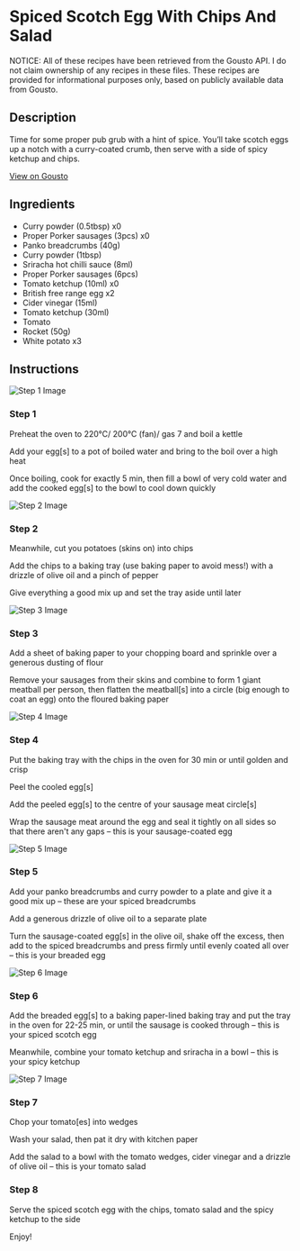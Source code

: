 # Spiced Scotch Egg With Chips And Salad

NOTICE: All of these recipes have been retrieved from the Gousto API. I do not claim ownership of any recipes in these files. These recipes are provided for informational purposes only, based on publicly available data from Gousto.

## Description

Time for some proper pub grub with a hint of spice. You’ll take scotch eggs up a notch with a curry-coated crumb, then serve with a side of spicy ketchup and chips. 

[View on Gousto](https://www.gousto.co.uk/recipes/cookbook/spiced-scotch-egg-with-chips-and-salad)

## Ingredients

- Curry powder (0.5tbsp) x0
- Proper Porker sausages (3pcs) x0
- Panko breadcrumbs (40g)
- Curry powder (1tbsp)
- Sriracha hot chilli sauce (8ml)
- Proper Porker sausages (6pcs)
- Tomato ketchup (10ml) x0
- British free range egg x2
- Cider vinegar (15ml)
- Tomato ketchup (30ml)
- Tomato
- Rocket (50g)
- White potato x3

## Instructions

![Step 1 Image](https://production-media.gousto.co.uk/cms/recipe-step-image/Step-1-1721295968569-x200.jpg)

### Step 1

Preheat the oven to 220°C/ 200°C (fan)/ gas 7 and boil a kettle

Add your egg[s] to a pot of boiled water and bring to the boil over a high heat

Once boiling, cook for exactly 5 min, then fill a bowl of very cold water and add the cooked egg[s] to the bowl to cool down quickly

![Step 2 Image](https://production-media.gousto.co.uk/cms/recipe-step-image/Step-2-1721296057005-x200.jpg)

### Step 2

Meanwhile, cut you potatoes (skins on) into chips

Add the chips to a baking tray (use baking paper to avoid mess!) with a drizzle of olive oil and a pinch of pepper

Give everything a good mix up and set the tray aside until later

![Step 3 Image](https://production-media.gousto.co.uk/cms/recipe-step-image/Step-3-1721296060295-x200.jpg)

### Step 3

Add a sheet of baking paper to your chopping board and sprinkle over a generous dusting of flour

Remove your sausages from their skins and combine to form 1 giant meatball per person, then flatten the meatball[s] into a circle (big enough to coat an egg) onto the floured baking paper

![Step 4 Image](https://production-media.gousto.co.uk/cms/recipe-step-image/Step-4-1721296067200-x200.jpg)

### Step 4

Put the baking tray with the chips in the oven for 30 min or until golden and crisp

Peel the cooled egg[s]

Add the peeled egg[s] to the centre of your sausage meat circle[s]

Wrap the sausage meat around the egg and seal it tightly on all sides so that there aren't any gaps – this is your sausage-coated egg

![Step 5 Image](https://production-media.gousto.co.uk/cms/recipe-step-image/Step-5-1721296071334-x200.jpg)

### Step 5

Add your panko breadcrumbs and curry powder to a plate and give it a good mix up – these are your spiced breadcrumbs

Add a generous drizzle of olive oil to a separate plate

Turn the sausage-coated egg[s] in the olive oil, shake off the excess, then add to the spiced breadcrumbs and press firmly until evenly coated all over – this is your breaded egg

![Step 6 Image](https://production-media.gousto.co.uk/cms/recipe-step-image/Step-6-1721296075260-x200.jpg)

### Step 6

Add the breaded egg[s] to a baking paper-lined baking tray and put the tray in the oven for 22-25 min, or until the sausage is cooked through – this is your spiced scotch egg

Meanwhile, combine your tomato ketchup and sriracha in a bowl – this is your spicy ketchup

![Step 7 Image](https://production-media.gousto.co.uk/cms/recipe-step-image/Step-7-1721296080968-x200.jpg)

### Step 7

Chop your tomato[es] into wedges

Wash your salad, then pat it dry with kitchen paper

Add the salad to a bowl with the tomato wedges, cider vinegar and a drizzle of olive oil – this is your tomato salad

### Step 8

Serve the spiced scotch egg with the chips, tomato salad and the spicy ketchup to the side

Enjoy!

